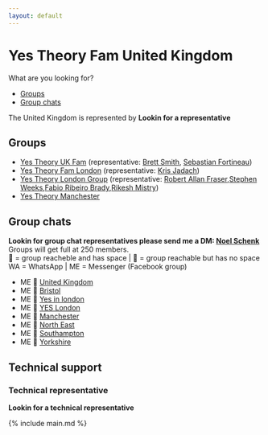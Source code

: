 ```yaml
---
layout: default
---
```

# Yes Theory Fam United Kingdom  
What are you looking for?
* [Groups](#groups)
* [Group chats](#group-chats)

The United Kingdom is represented by **Lookin for a representative**

## Groups  
* [Yes Theory UK Fam](https://www.facebook.com/groups/1933087986913570/) (representative: [Brett Smith](https://www.facebook.com/brett.smith.5621149), [Sebastian Fortineau](https://www.facebook.com/sebastianfortineau))
* [Yes Theory Fam London](https://www.facebook.com/groups/254940108543393/) (representative: [Kris Jadach](https://www.facebook.com/krzysiek.jadach))
* [Yes Theory London Group](https://www.facebook.com/groups/YesTheoryLondon/) (representative: [Robert Allan Fraser](https://www.facebook.com/robert.a.fraser.9),[Stephen Weeks](https://www.facebook.com/stephen.weeks.14),[Fabio Ribeiro Brady](https://www.facebook.com/profile.php?id=100020378737439),[Rikesh Mistry](https://www.facebook.com/RikeshMistry))
* [Yes Theory Manchester](https://www.facebook.com/groups/472916436914114/)

## Group chats  
**Lookin for group chat representatives please send me a DM: [Noel Schenk](https://www.facebook.com/noel.elias.schenk)**  
Groups will get full at 250 members.  
💚 = group reacheble and has space | 💛 = group reachable but has no space  
WA = WhatsApp | ME = Messenger (Facebook group)
* ME 💛 [United Kingdom](https://m.me/join/AbZZ6rLZIey17BdL)
* ME 💚 [Bristol](https://m.me/join/AbbgOtpdimOrukaY)
* ME 💚 [Yes in london](https://m.me/join/AbY6AM2orKFoCPUz)
* ME 💛 [YES London](https://m.me/join/AbbMIERW4BiWbRjh)
* ME 💚 [Manchester](https://m.me/join/AbZcjpgawoPZ2CYv)
* ME 💚 [North East](https://m.me/join/Aba5NLzXmZ7pxpWK)
* ME 💚 [Southampton](https://m.me/join/AbZkEgBjCGs1RJE6)
* ME 💚 [Yorkshire](https://m.me/join/AbaY4K2a_Q-Cp9fG)  

## Technical support  
### Technical representative
**Lookin for a technical representative**  

{% include main.md %}
